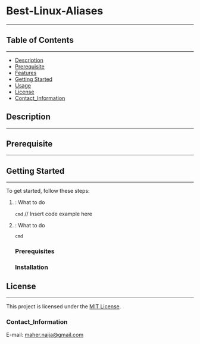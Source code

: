 # Best-Linux-Aliases
---

## Table of Contents
---
- [Description](#description)
- [Prerequisite](#Prerequisites)
- [Features](#features)
- [Getting Started](#getting-started)
- [Usage](#usage)
- [License](#license)
- [Contact_Information](#Contact_Information)

## Description
---

##  Prerequisite
---

## Getting Started
---
To get started, follow these steps:
1. : What to do
   
   `cmd`
   // Insert code example here
   
3. : What to do
   
   `cmd`

   ### Prerequisites
   ### Installation

## License
---
This project is licensed under the [MIT License](LICENSE).


### Contact_Information
 E-mail: maher.naija@gmail.com




